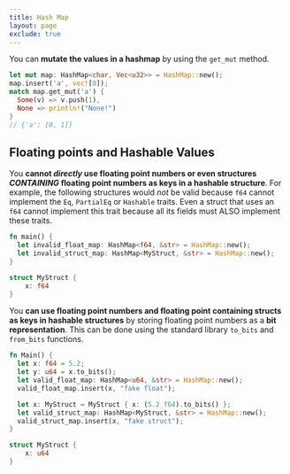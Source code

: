 ```yaml
---
title: Hash Map
layout: page
exclude: true
---
```


You can **mutate the values in a hashmap** by using the `get_mut` method.
```rust
let mut map: HashMap<char, Vec<u32>> = HashMap::new();
map.insert('a', vec![0]);
match map.get_mut('a') {
  Some(v) => v.push(1),
  None => println!("None!")
}
// {'a': [0, 1]}
```

## Floating points and Hashable Values

You **cannot *directly* use floating point numbers or even structures *CONTAINING* floating point numbers as keys in a hashable structure**. For example, the following structures would *not* be valid because `f64` cannot implement the `Eq`, `PartialEq` or `Hashable` traits. Even a struct that uses an `f64` cannot implement this trait because all its fields must ALSO implement these traits.
```rust
fn main() {
  let invalid_float_map: HashMap<f64, &str> = HashMap::new();
  let invalid_struct_map: HashMap<MyStruct, &str> = HashMap::new();
}

struct MyStruct {
    x: f64
}
```

You **can use floating point numbers and floating point containing structs as keys in hashable structures** by storing floating point numbers as a **bit representation**. This can be done using the standard library `to_bits` and `from_bits` functions.
```rust
fn Main() {
  let x: f64 = 5.2;
  let y: u64 = x.to_bits();
  let valid_float_map: HashMap<u64, &str> = HashMap::new();
  valid_float_map.insert(x, "fake float");

  let x: MyStruct = MyStruct { x: (5.2_f64).to_bits() };
  let valid_struct_map: HashMap<MyStruct, &str> = HashMap::new();
  valid_struct_map.insert(x, "fake struct");
}

struct MyStruct {
    x: u64
}
```
